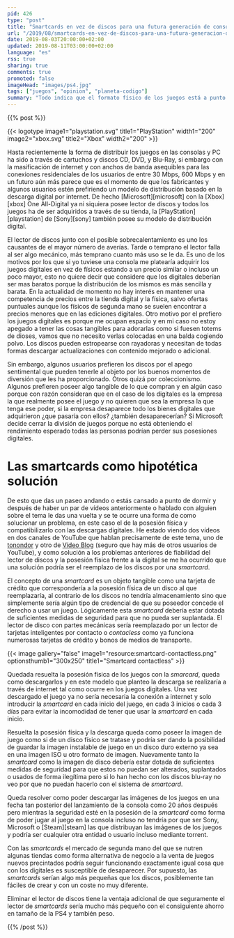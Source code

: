 ```yaml
---
pid: 426
type: "post"
title: "Smartcards en vez de discos para una futura generación de consolas"
url: "/2019/08/smartcards-en-vez-de-discos-para-una-futura-generacion-de-consolas/"
date: 2019-08-03T20:00:00+02:00
updated: 2019-08-11T03:00:00+02:00
language: "es"
rss: true
sharing: true
comments: true
promoted: false
imageHead: "images/ps4.jpg"
tags: ["juegos", "opinion", "planeta-codigo"]
summary: "Todo indica que el formato físico de los juegos está a punto de desaparecer en una futura generación de consolas no muy lejana como ya ha ocurrido en gran medida con la música o los libros. Pero los juegos digitales crean otros problemas que los juegos físicos no tienen y es el motivo por el que algunos usuarios son contrarios a solo los digitales, ¿sería posible solución a los problemas de los juegos físicos y de los digitales? Aquí teorizo sobre este tema y planteo una solución, las _smartcards_."
---
```


{{% post %}}

{{< logotype image1="playstation.svg" title1="PlayStation" width1="200" image2="xbox.svg" title2="Xbox" width2="200" >}}

Hasta recientemente la forma de distribuir los juegos en las consolas y PC ha sido a través de cartuchos y discos CD, DVD, y Blu-Ray, si embargo con la masificación de internet y con anchos de banda asequibles para las conexiones residenciales de los usuarios de entre 30 Mbps, 600 Mbps y en un futuro aún más parece que es el momento de que los fabricantes y algunos usuarios estén prefiriendo un modelo de distribución basado en la descarga digital por internet. De hecho [Microsoft][microsoft] con la [Xbox][xbox] One All-Digital ya ni siquiera posee lector de discos y todos los juegos ha de ser adquiridos a través de su tienda, la [PlayStation][playstation] de [Sony][sony] también posee su modelo de distribución digital.

El lector de discos junto con el posible sobrecalentamiento es uno los causantes de el mayor número de averías. Tarde o temprano el lector falla al ser algo mecánico, más temprano cuanto más uso se le da. Es uno de los motivos por los que si yo tuviese una consola me platearía adquirir los juegos digitales en vez de físicos estando a un precio similar o incluso un poco mayor, esto no quiere decir que considere que los digitales deberían ser mas baratos porque la distribución de los mismos es más sencilla y barata. En la actualidad de momento no hay interés en mantener una competencia de precios entre la tienda digital y la física, salvo ofertas puntuales aunque los físicos de segunda mano se suelen encontrar a precios menores que en las ediciones digitales. Otro motivo por el prefiero los juegos digitales es porque me ocupan espacio y en mi caso no estoy apegado a tener las cosas tangibles para adorarlas como si fuesen totems de dioses, vamos que no necesito verlas colocadas en una balda cogiendo polvo. Los discos pueden estropearse con rayadoras y necesitan de todas formas descargar actualizaciones con contenido mejorado o adicional.

Sin embargo, algunos usuarios prefieren los discos por el apego sentimental que pueden tenerle al objeto por los buenos momentos de diversión que les ha proporcionado. Otros quizá por coleccionismo. Algunos prefieren poseer algo tangible de lo que compran y en algún caso porque con razón consideran que en el caso de los digitales es la empresa la que realmente posee el juego y no quieren que sea la empresa la que tenga ese poder, si la empresa desaparece todo los bienes digitales que adquirieron ¿que pasaría con ellos? ¿también desaparecerían? Si Microsoft decide cerrar la división de juegos porque no está obteniendo el rendimiento esperado todas las personas podrían perder sus posesiones digitales.

# Las smartcards como hipotética solución

De esto que das un paseo andando o estás cansado a punto de dormir y después de haber un par de vídeos anteriormente o hablado con alguien sobre el tema le das una vuelta y se te ocurre una forma de como solucionar un problema, en este caso el de la posesión física y compatibilizarlo con las descargas digitales. He estado viendo dos vídeos en dos canales de YouTube que hablan precisamente de este tema, uno de [tonondor](https://www.youtube.com/watch?v=7mZzJYH4FcE) y otro de [Vídeo Blog](https://www.youtube.com/watch?v=-F-MrmOpMas) (seguro que hay más de otros usuarios de YouTube), y como solución a los problemas anteriores de fiabilidad del lector de discos y la posesión física frente a la digital se me ha ocurrido que una solución podría ser el reemplazo de los discos por una _smartcard_.

El concepto de una _smartcard_ es un objeto tangible como una tarjeta de crédito que correspondería a la posesión física de un disco al que reemplazaría, al contrario de los discos no tendría almacenamiento sino que simplemente sería algún tipo de credencial de que su poseedor concede el derecho a usar un juego. Lógicamente esta _smartcard_ debería estar dotada de suficientes medidas de seguridad para que no pueda ser suplantada. El lector de disco con partes mecánicas sería reemplazado por un lector de tarjetas inteligentes por contacto o _contacless_ como ya funciona numerosas tarjetas de crédito y bonos de medios de transporte.

{{< image
    gallery="false"
    image1="resource:smartcard-contactless.png" optionsthumb1="300x250" title1="Smartcard contactless" >}}

Quedada resuelta la posesión física de los juegos con la _smarcard_, queda como descargarlos y en este modelo que planteo la descarga se realizaría a través de internet tal como ocurre en los juegos digitales. Una vez descargado el juego ya no sería necesaria la conexión a internet y solo introducir la _smartcard_ en cada inicio del juego, en cada 3 inicios o cada 3 días para evitar la incomodidad de tener que usar la _smartcard_ en cada inicio.

Resuelta la posesión física y la descarga queda como poseer la imagen de juego como si de un disco físico se tratase y podría ser dando la posibilidad de guardar la imagen instalable de juego en un disco duro externo ya sea en una imagen ISO u otro formato de imagen. Nuevamente tanto la _smartcard_ como la imagen de disco debería estar dotada de suficientes medidas de seguridad para que estos no puedan ser alterados, suplantados o usados de forma ilegítima pero si lo han hecho con los discos blu-ray no veo por que no puedan hacerlo con el sistema de _smartcard_.

Queda resolver como poder descargar las imágenes de los juegos en una fecha tan posterior del lanzamiento de la consola como 20 años después pero mientras la seguridad esté en la posesión de la _smartcard_ como forma de poder jugar al juego en la consola incluso no tendría por que ser Sony, Microsoft o [Steam][steam] las que distribuyan las imágenes de los juegos y podría ser cualquier otra entidad o usuario incluso mediante torrent.

Con las _smartcards_ el mercado de segunda mano del que se nutren algunas tiendas como forma alternativa de negocio a la venta de juegos nuevos precintados podría seguir funcionando exactamente igual cosa que con los digitales es susceptible de desaparecer. Por supuesto, las _smartcards_ serían algo más pequeñas que los discos, posiblemente tan fáciles de crear y con un coste no muy diferente.

Eliminar el lector de discos tiene la ventaja adicional de que seguramente el lector de _smartcards_ sería mucho más pequeño con el consiguiente ahorro en tamaño de la PS4 y también peso.

{{% /post %}}
